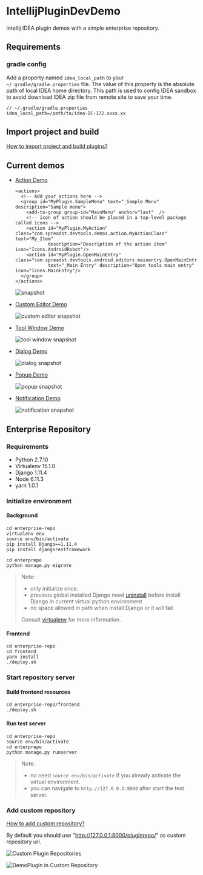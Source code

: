 # IntellijPluginDevDemo

Intellij IDEA plugin demos with a simple enterprise repository.

## Requirements

### gradle config

Add a property named `idea_local_path` to your `~/.gradle/gradle.properties` file. The value of this property is the absolute path of local IDEA home directory. This path is used to config IDEA sandbox to avoid download IDEA zip file from remote site to save your time.

```
// ~/.gradle/gradle.properties
idea_local_path=/path/to/idea-IC-172.xxxx.xx
```

## Import project and build

[How to import project and build plugins?](BUILD.md)

## Current demos

- [Action Demo](src/main/java/com/spreadst/devtools/demos/action/MyActionClass.java)

  ```
  <actions>
    <!-- Add your actions here -->
    <group id="MyPlugin.SampleMenu" text="_Sample Menu" description="Sample menu">
      <add-to-group group-id="MainMenu" anchor="last"  />
      <!-- icon of action should be placed in a top-level package called icons -->
      <action id="MyPlugin.MyAction" class="com.spreadst.devtools.demos.action.MyActionClass" text="My_Item"
              description="Description of the action item" icon="Icons.AndroidRobot"/>
      <action id="MyPlugin.OpenMainEntry" class="com.spreadst.devtools.android.editors.mainentry.OpenMainEntryAction"
              text="_Main Entry" description="Open tools main entry" icon="Icons.MainEntry"/>
    </group>
  </actions>
  ```

  ![snapshot](snapshots/plugin_action_demo.png)

- [Custom Editor Demo](src/main/java/com/spreadst/devtools/editors/mainentry/)

  ![custom editor snapshot](snapshots/plugin_custom_editor_demo.png)

- [Tool Window Demo](src/main/java/com/spreadst/devtools/demos/toolwindow)

  ![tool window snapshot](snapshots/plugin_tool_window_demo.png)

- [Dialog Demo](src/main/java/com/spreadst/devtools/demos/dialog)

  ![dialog snapshot](snapshots/plugin_demo_dialog.png)

- [Popup Demo](src/main/java/com/spreadst/devtools/demos/popup)

  ![popup snapshot](snapshots/plugin_popup_demo.png)

- [Notification Demo](src/main/java/com/spreadst/devtools/demos/notification)

  ![notification snapshot](snapshots/plugin_notification_demo.png)

## Enterprise Repository

### Requirements

  - Python 2.7.10
  - Virtualenv 15.1.0
  - Django 1.11.4
  - Node 6.11.3
  - yarn 1.0.1

### Initialize environment

#### Background

```
cd enterprise-repo
virtualenv env
source env/bin/activate
pip install Django==1.11.4
pip install djangorestframework

cd enterprepo
python manage.py migrate
```

> Note:
>
> - only initialize once.
> - previous global installed  Django need [uninstall][install django] before install Django in current virtual python environment
> - no space allowed in path when install Django or it will fail
>
> Consult [virtualenv][virtualenv] for more information.

#### Frontend

```
cd enterprise-repo
cd frontend
yarn install
./deploy.sh
```

### Start repository server

#### Build frontend resources

```
cd enterprise-repo/frontend
./deploy.sh
```

#### Run test server

```
cd enterprise-repo
source env/bin/activate
cd enterprepo
python manage.py runserver
```

> Note:
>
> - no need `source env/bin/activate` if you already activate the virtual environment.
> - you can navigate to `http://127.0.0.1:8000` after start the test server.

### Add custom repository

[How to add custom repository?][add custom repository]

By default you should use "http://127.0.0.1:8000/pluginrepo/" as custom repository url.

![Custom Plugin Repositories](./snapshots/custom_plugin_repositories.png)

![DemoPlugin in Custom Repository](./snapshots/demo_plugin_in_custom_repository.png)

<!-- Add links here -->
[virtualenv]: https://virtualenv.pypa.io/en/stable/
[install django]: https://docs.djangoproject.com/en/1.11/topics/install/
[add custom repository]: https://www.jetbrains.com/help/idea/managing-enterprise-plugin-repositories.html#add_plugin_repos
